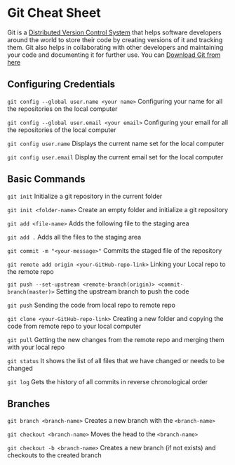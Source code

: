 # Git Cheat Sheet
 Git is a [Distributed Version Control System](https://git-scm.com/book/en/v2/Getting-Started-About-Version-Control#_distributed_version_control_systems) that helps software developers around the world to store their code by creating versions of it and tracking them. Git also helps in collaborating with other developers and maintaining your code and documenting it for further use. You can [Download Git from here](https://git-scm.com/downloads)

## Configuring Credentials

`git config --global user.name <your name>`
Configuring your name for all the repositories on the local computer

`git config --global user.email <your email>`
Configuring your email for all the repositories of the local computer

`git config user.name`
Displays the current name set for the local computer

`git config user.email`
Display the current email set for the local computer

## Basic Commands

`git init`
Initialize a git repository in the current folder

`git init <folder-name>`
Create an empty folder and initialize a git repository

`git add <file-name>`
Adds the following file to the staging area

`git add .`
Adds all the files to the staging area

`git commit -m "<your-message>"`
Commits the staged file of the repository

`git remote add origin <your-GitHub-repo-link>`
Linking your Local repo to the remote repo

`git push --set-upstream <remote-branch(origin)> <commit-branch(master)>`
Setting the upstream branch to push the code

`git push`
Sending the code from local repo to remote repo

`git clone <your-GitHub-repo-link>`
Creating a new folder and copying the code from remote repo
to your local computer

`git pull`
Getting the new changes from the remote repo and merging
them with your local repo

`git status`
It shows the list of all files  that we have changed or needs to be changed 

`git log` 
Gets the history of all commits in reverse chronological order

## Branches

`git branch <branch-name>`
Creates a new branch with the `<branch-name>`

`git checkout <branch-name>`
Moves the head to the `<branch-name>`

`git checkout -b <branch-name>`
Creates a new branch (if not exists) and checkouts to the created branch

<!-- ## Collaborating with others
`git fetch` 
`git log --remotes` -->
